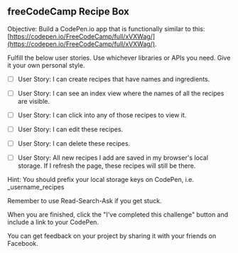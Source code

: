 ## freeCodeCamp Recipe Box

Objective: Build a CodePen.io app that is functionally similar to this: [https://codepen.io/FreeCodeCamp/full/xVXWag/](https://codepen.io/FreeCodeCamp/full/xVXWag/).

Fulfill the below user stories. Use whichever libraries or APIs you need. Give it your own personal style.

- [ ] User Story: I can create recipes that have names and ingredients.

- [ ] User Story: I can see an index view where the names of all the recipes are visible.

- [ ] User Story: I can click into any of those recipes to view it.

- [ ] User Story: I can edit these recipes.

- [ ] User Story: I can delete these recipes.

- [ ] User Story: All new recipes I add are saved in my browser's local storage. If I refresh the page, these recipes will still be there.

Hint: You should prefix your local storage keys on CodePen, i.e. _username_recipes

Remember to use Read-Search-Ask if you get stuck.

When you are finished, click the "I've completed this challenge" button and include a link to your CodePen.

You can get feedback on your project by sharing it with your friends on Facebook.